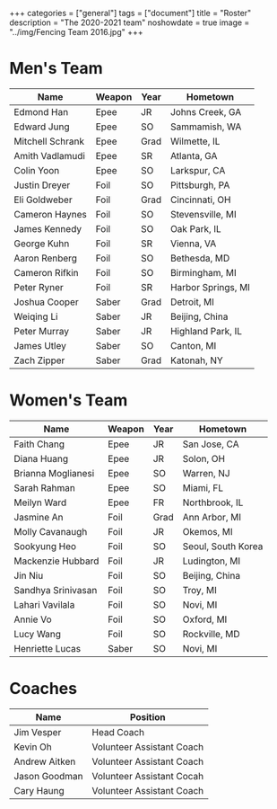 +++
categories = ["general"]
tags = ["document"]
title = "Roster"
description = "The 2020-2021 team"
noshowdate = true
image = "../img/Fencing Team 2016.jpg"
+++

# Men's Team

| Name               | Weapon                        | Year      | Hometown               |
|--------------------|-------------------------------|-----------|------------------------|
| Edmond Han         | Epee                          | JR        | Johns Creek, GA        |
| Edward Jung        | Epee                          | SO        | Sammamish, WA          |
| Mitchell Schrank   | Epee                          | Grad      | Wilmette, IL           |
| Amith Vadlamudi    | Epee                          | SR        | Atlanta, GA            |
| Colin Yoon         | Epee                          | SO        | Larkspur, CA           |
| Justin Dreyer      | Foil                          | SO        | Pittsburgh, PA         |
| Eli Goldweber      | Foil                          | Grad      | Cincinnati, OH         |
| Cameron Haynes     | Foil                          | SO        | Stevensville, MI       |
| James Kennedy      | Foil                          | SO        | Oak Park, IL           |
| George Kuhn        | Foil                          | SR        | Vienna, VA             |
| Aaron Renberg      | Foil                          | SO        | Bethesda, MD           |
| Cameron Rifkin     | Foil                          | SO        | Birmingham, MI         |
| Peter Ryner        | Foil                          | SR        | Harbor Springs, MI     |
| Joshua Cooper      | Saber                         | Grad      | Detroit, MI            |
| Weiqing Li         | Saber                         | JR        | Beijing, China         |
| Peter Murray       | Saber                         | JR        | Highland Park, IL      |
| James Utley        | Saber                         | SO        | Canton, MI             |
| Zach Zipper        | Saber                         | Grad      | Katonah, NY            |


# Women's Team

| Name               | Weapon                        | Year      | Hometown               |
|--------------------|-------------------------------|-----------|------------------------|
| Faith Chang        | Epee                          | JR        | San Jose, CA           |
| Diana Huang        | Epee                          | JR        | Solon, OH              |
| Brianna Moglianesi | Epee                          | SO        | Warren, NJ             |
| Sarah Rahman       | Epee                          | SO        | Miami, FL              |
| Meilyn Ward        | Epee                          | FR        | Northbrook, IL         |
| Jasmine An         | Foil                          | Grad      | Ann Arbor, MI          |
| Molly Cavanaugh    | Foil                          | JR        | Okemos, MI             |
| Sookyung Heo       | Foil                          | SO        | Seoul, South Korea     |
| Mackenzie Hubbard  | Foil                          | JR        | Ludington, MI          |
| Jin Niu            | Foil                          | SO        | Beijing, China         |
| Sandhya Srinivasan | Foil                          | SO        | Troy, MI               |
| Lahari Vavilala    | Foil                          | SO        | Novi, MI               |
| Annie Vo           | Foil                          | SO        | Oxford, MI             |
| Lucy Wang          | Foil                          | SO        | Rockville, MD          |
| Henriette Lucas    | Saber                         | SO        | Novi, MI               |


# Coaches
| Name             | Position                  |
|------------------|---------------------------|
| Jim Vesper       | Head Coach                |
| Kevin Oh         | Volunteer Assistant Coach |
| Andrew Aitken    | Volunteer Assistant Coach |
| Jason Goodman    | Volunteer Assistant Cocah |
| Cary Haung       | Volunteer Assistant Coach |
